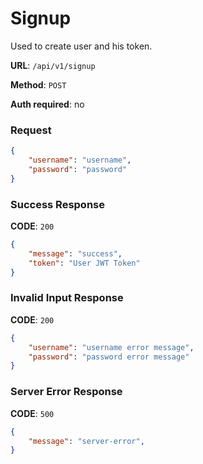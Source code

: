 # Signup

Used to create user and his token.

**URL**: `/api/v1/signup`

**Method**: `POST`

**Auth required**: no

### Request

```json
{
    "username": "username",
    "password": "password"
}
```

### Success Response

**CODE**: `200`

```json
{
    "message": "success",
    "token": "User JWT Token"
}
```

### Invalid Input Response

**CODE**: `200`

```json
{
    "username": "username error message",
    "password": "password error message"
}
```

### Server Error Response

**CODE**: `500`

```json
{
    "message": "server-error",
}
```
